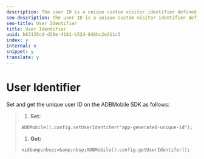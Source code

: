 ```yaml
---
description: The user ID is a unique custom visitor identifier defined by the application for a user.
seo-description: The user ID is a unique custom visitor identifier defined by the application for a user.
seo-title: User Identifier
title: User Identifier
uuid: b63135cd-d28e-4181-b52d-846bc2e211c5
index: y
internal: n
snippet: y
translate: y
---
```


# User Identifier

Set and get the unique user ID on the ADBMobile SDK as follows:

>1. **Set:**
>
>   ```
>   ADBMobile().config.setUserIdentifer("app-generated-unique-id");
>   ```
>
>1. **Get:**
>
>   ```
>   vid&amp;nbsp;=&amp;nbsp;ADBMobile().config.getUserIdentifer();
>   ```
>
